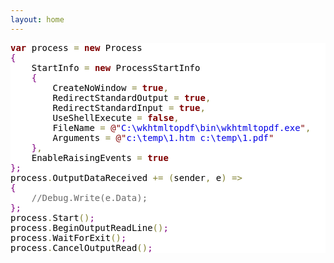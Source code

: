 ```yaml
---
layout: home
---
```


<pre style="color:#000000;background:#ffffff;"><span style="color:#800000; font-weight:bold; ">var</span> process <span style="color:#808030; ">=</span> <span style="color:#800000; font-weight:bold; ">new</span> Process
<span style="color:#800080; ">{</span>
    StartInfo <span style="color:#808030; ">=</span> <span style="color:#800000; font-weight:bold; ">new</span> ProcessStartInfo
    <span style="color:#800080; ">{</span>
        CreateNoWindow <span style="color:#808030; ">=</span> <span style="color:#800000; font-weight:bold; ">true</span><span style="color:#808030; ">,</span>
        RedirectStandardOutput <span style="color:#808030; ">=</span> <span style="color:#800000; font-weight:bold; ">true</span><span style="color:#808030; ">,</span>
        RedirectStandardInput <span style="color:#808030; ">=</span> <span style="color:#800000; font-weight:bold; ">true</span><span style="color:#808030; ">,</span>
        UseShellExecute <span style="color:#808030; ">=</span> <span style="color:#800000; font-weight:bold; ">false</span><span style="color:#808030; ">,</span>
        FileName <span style="color:#808030; ">=</span> <span style="color:#800000; ">@"</span><span style="color:#0000e6; ">C:\wkhtmltopdf\bin\wkhtmltopdf.exe</span><span style="color:#800000; ">"</span><span style="color:#808030; ">,</span>
        Arguments <span style="color:#808030; ">=</span> <span style="color:#800000; ">@"</span><span style="color:#0000e6; ">c:\temp\1.htm c:\temp\1.pdf</span><span style="color:#800000; ">"</span>
    <span style="color:#800080; ">}</span><span style="color:#808030; ">,</span>
    EnableRaisingEvents <span style="color:#808030; ">=</span> <span style="color:#800000; font-weight:bold; ">true</span>
<span style="color:#800080; ">}</span><span style="color:#800080; ">;</span>
process<span style="color:#808030; ">.</span>OutputDataReceived <span style="color:#808030; ">+</span><span style="color:#808030; ">=</span> <span style="color:#808030; ">(</span>sender<span style="color:#808030; ">,</span> e<span style="color:#808030; ">)</span> <span style="color:#808030; ">=</span><span style="color:#808030; ">&gt;</span>
<span style="color:#800080; ">{</span>
    <span style="color:#696969; ">//Debug.Write(e.Data);</span>
<span style="color:#800080; ">}</span><span style="color:#800080; ">;</span>
process<span style="color:#808030; ">.</span>Start<span style="color:#808030; ">(</span><span style="color:#808030; ">)</span><span style="color:#800080; ">;</span>
process<span style="color:#808030; ">.</span>BeginOutputReadLine<span style="color:#808030; ">(</span><span style="color:#808030; ">)</span><span style="color:#800080; ">;</span>
process<span style="color:#808030; ">.</span>WaitForExit<span style="color:#808030; ">(</span><span style="color:#808030; ">)</span><span style="color:#800080; ">;</span>
process<span style="color:#808030; ">.</span>CancelOutputRead<span style="color:#808030; ">(</span><span style="color:#808030; ">)</span><span style="color:#800080; ">;</span>
</pre>
